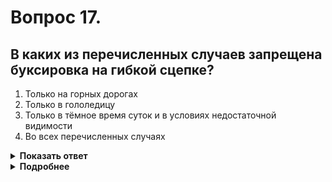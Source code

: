 # Вопрос 17.

## В каких из перечисленных случаев запрещена буксировка на гибкой сцепке?

1. Только на горных дорогах
2. Только в гололедицу
3. Только в тёмное время суток и в условиях недостаточной видимости
4. Во всех перечисленных случаях

<details>
<summary><b>Показать ответ</b></summary>
Правильный ответ: 2
</details>
<details>
<summary><b>Подробнее</b></summary>
Запомните этот ответ. На экзамене часто отвечают, что только на горных дорогах. Видимо, ассоциируется опасность, связанная с высотой. Правилами запрещается буксировка на гибкой сцепке только в гололедицу.
(Пункт 20.4 ПДД).
</details>